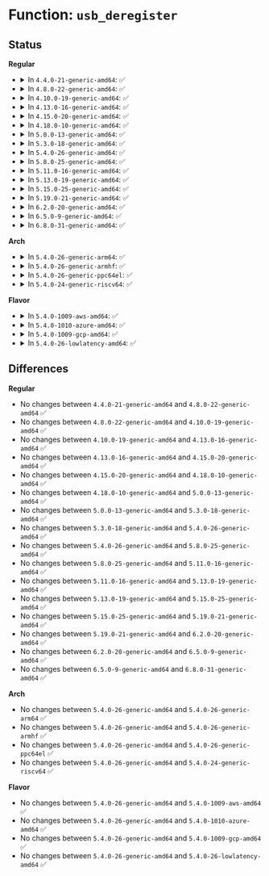 # Function: <code>usb_deregister</code>

## Status
<b>Regular</b>
<ul>
<li>
<details>
<summary>In <code>4.4.0-21-generic-amd64</code>: ✅</summary>

```c
void usb_deregister(struct usb_driver * driver)
```

```json
{
  "name": "usb_deregister",
  "collision_type": "Unique Global",
  "inline_type": "No",
  "funcs": [
    {
      "addr": 18446744071585218304,
      "name": "usb_deregister",
      "external": true,
      "loc": "drivers/usb/core/driver.c:990",
      "file": "drivers/usb/core/driver.c",
      "inline": "seen, unknown",
      "caller_inline": [],
      "caller_func": [
        "drivers/usb/core/hub.c:usb_hub_init",
        "drivers/usb/core/hub.c:usb_hub_cleanup"
      ]
    }
  ],
  "symbols": [
    {
      "addr": 18446744071585218304,
      "name": "usb_deregister",
      "section": ".text",
      "bind": "STB_GLOBAL",
      "size": 207
    }
  ]
}
```
</details>
</li>
<li>
<details>
<summary>In <code>4.8.0-22-generic-amd64</code>: ✅</summary>

```c
void usb_deregister(struct usb_driver * driver)
```

```json
{
  "name": "usb_deregister",
  "collision_type": "Unique Global",
  "inline_type": "No",
  "funcs": [
    {
      "addr": 18446744071585611376,
      "name": "usb_deregister",
      "external": true,
      "loc": "drivers/usb/core/driver.c:1000",
      "file": "drivers/usb/core/driver.c",
      "inline": "seen, unknown",
      "caller_inline": [],
      "caller_func": [
        "drivers/usb/core/hub.c:usb_hub_cleanup",
        "drivers/usb/core/hub.c:usb_hub_init"
      ]
    }
  ],
  "symbols": [
    {
      "addr": 18446744071585611376,
      "name": "usb_deregister",
      "section": ".text",
      "bind": "STB_GLOBAL",
      "size": 212
    }
  ]
}
```
</details>
</li>
<li>
<details>
<summary>In <code>4.10.0-19-generic-amd64</code>: ✅</summary>

```c
void usb_deregister(struct usb_driver * driver)
```

```json
{
  "name": "usb_deregister",
  "collision_type": "Unique Global",
  "inline_type": "No",
  "funcs": [
    {
      "addr": 18446744071585798912,
      "name": "usb_deregister",
      "external": true,
      "loc": "drivers/usb/core/driver.c:1003",
      "file": "drivers/usb/core/driver.c",
      "inline": "seen, unknown",
      "caller_inline": [],
      "caller_func": [
        "drivers/usb/core/hub.c:usb_hub_cleanup",
        "drivers/usb/core/hub.c:usb_hub_init"
      ]
    }
  ],
  "symbols": [
    {
      "addr": 18446744071585798912,
      "name": "usb_deregister",
      "section": ".text",
      "bind": "STB_GLOBAL",
      "size": 212
    }
  ]
}
```
</details>
</li>
<li>
<details>
<summary>In <code>4.13.0-16-generic-amd64</code>: ✅</summary>

```c
void usb_deregister(struct usb_driver * driver)
```

```json
{
  "name": "usb_deregister",
  "collision_type": "Unique Global",
  "inline_type": "No",
  "funcs": [
    {
      "addr": 18446744071585884864,
      "name": "usb_deregister",
      "external": true,
      "loc": "drivers/usb/core/driver.c:1003",
      "file": "drivers/usb/core/driver.c",
      "inline": "seen, unknown",
      "caller_inline": [],
      "caller_func": [
        "drivers/usb/core/hub.c:usb_hub_cleanup",
        "drivers/usb/core/hub.c:usb_hub_init"
      ]
    }
  ],
  "symbols": [
    {
      "addr": 18446744071585884864,
      "name": "usb_deregister",
      "section": ".text",
      "bind": "STB_GLOBAL",
      "size": 222
    }
  ]
}
```
</details>
</li>
<li>
<details>
<summary>In <code>4.15.0-20-generic-amd64</code>: ✅</summary>

```c
void usb_deregister(struct usb_driver * driver)
```

```json
{
  "name": "usb_deregister",
  "collision_type": "Unique Global",
  "inline_type": "No",
  "funcs": [
    {
      "addr": 18446744071586325328,
      "name": "usb_deregister",
      "external": true,
      "loc": "drivers/usb/core/driver.c:1003",
      "file": "drivers/usb/core/driver.c",
      "inline": "seen, unknown",
      "caller_inline": [],
      "caller_func": [
        "drivers/usb/core/hub.c:usb_hub_cleanup",
        "drivers/usb/core/hub.c:usb_hub_init"
      ]
    }
  ],
  "symbols": [
    {
      "addr": 18446744071586325328,
      "name": "usb_deregister",
      "section": ".text",
      "bind": "STB_GLOBAL",
      "size": 222
    }
  ]
}
```
</details>
</li>
<li>
<details>
<summary>In <code>4.18.0-10-generic-amd64</code>: ✅</summary>

```c
void usb_deregister(struct usb_driver * driver)
```

```json
{
  "name": "usb_deregister",
  "collision_type": "Unique Global",
  "inline_type": "No",
  "funcs": [
    {
      "addr": 18446744071586589511,
      "name": "usb_deregister",
      "external": true,
      "loc": "drivers/usb/core/driver.c:1003",
      "file": "drivers/usb/core/driver.c",
      "inline": "seen, unknown",
      "caller_inline": [],
      "caller_func": [
        "drivers/usb/core/usb.c:usb_exit",
        "drivers/usb/core/usb.c:usb_init",
        "drivers/usb/core/hub.c:usb_hub_cleanup",
        "drivers/usb/core/hub.c:usb_hub_init"
      ]
    }
  ],
  "symbols": [
    {
      "addr": 18446744071586589511,
      "name": "usb_deregister",
      "section": ".text",
      "bind": "STB_GLOBAL",
      "size": 204
    }
  ]
}
```
</details>
</li>
<li>
<details>
<summary>In <code>5.0.0-13-generic-amd64</code>: ✅</summary>

```c
void usb_deregister(struct usb_driver * driver)
```

```json
{
  "name": "usb_deregister",
  "collision_type": "Unique Global",
  "inline_type": "No",
  "funcs": [
    {
      "addr": 18446744071586738566,
      "name": "usb_deregister",
      "external": true,
      "loc": "drivers/usb/core/driver.c:1000",
      "file": "drivers/usb/core/driver.c",
      "inline": "seen, unknown",
      "caller_inline": [],
      "caller_func": [
        "drivers/usb/core/usb.c:usb_exit",
        "drivers/usb/core/usb.c:usb_init",
        "drivers/usb/core/hub.c:usb_hub_cleanup",
        "drivers/usb/core/hub.c:usb_hub_init"
      ]
    }
  ],
  "symbols": [
    {
      "addr": 18446744071586738566,
      "name": "usb_deregister",
      "section": ".text",
      "bind": "STB_GLOBAL",
      "size": 204
    }
  ]
}
```
</details>
</li>
<li>
<details>
<summary>In <code>5.3.0-18-generic-amd64</code>: ✅</summary>

```c
void usb_deregister(struct usb_driver * driver)
```

```json
{
  "name": "usb_deregister",
  "collision_type": "Unique Global",
  "inline_type": "No",
  "funcs": [
    {
      "addr": 18446744071586993670,
      "name": "usb_deregister",
      "external": true,
      "loc": "drivers/usb/core/driver.c:995",
      "file": "drivers/usb/core/driver.c",
      "inline": "seen, unknown",
      "caller_inline": [],
      "caller_func": [
        "drivers/usb/core/usb.c:usb_exit",
        "drivers/usb/core/usb.c:usb_init",
        "drivers/usb/core/hub.c:usb_hub_cleanup",
        "drivers/usb/core/hub.c:usb_hub_init"
      ]
    }
  ],
  "symbols": [
    {
      "addr": 18446744071586993670,
      "name": "usb_deregister",
      "section": ".text",
      "bind": "STB_GLOBAL",
      "size": 204
    }
  ]
}
```
</details>
</li>
<li>
<details>
<summary>In <code>5.4.0-26-generic-amd64</code>: ✅</summary>

```c
void usb_deregister(struct usb_driver * driver)
```

```json
{
  "name": "usb_deregister",
  "collision_type": "Unique Global",
  "inline_type": "No",
  "funcs": [
    {
      "addr": 18446744071587192769,
      "name": "usb_deregister",
      "external": true,
      "loc": "drivers/usb/core/driver.c:997",
      "file": "drivers/usb/core/driver.c",
      "inline": "seen, unknown",
      "caller_inline": [],
      "caller_func": [
        "drivers/usb/core/usb.c:usb_exit",
        "drivers/usb/core/usb.c:usb_init",
        "drivers/usb/core/hub.c:usb_hub_cleanup",
        "drivers/usb/core/hub.c:usb_hub_init"
      ]
    }
  ],
  "symbols": [
    {
      "addr": 18446744071587192769,
      "name": "usb_deregister",
      "section": ".text",
      "bind": "STB_GLOBAL",
      "size": 204
    }
  ]
}
```
</details>
</li>
<li>
<details>
<summary>In <code>5.8.0-25-generic-amd64</code>: ✅</summary>

```c
void usb_deregister(struct usb_driver * driver)
```

```json
{
  "name": "usb_deregister",
  "collision_type": "Unique Global",
  "inline_type": "No",
  "funcs": [
    {
      "addr": 18446744071588044526,
      "name": "usb_deregister",
      "external": true,
      "loc": "drivers/usb/core/driver.c:1089",
      "file": "drivers/usb/core/driver.c",
      "inline": "seen, unknown",
      "caller_inline": [],
      "caller_func": [
        "drivers/usb/core/usb.c:usb_exit",
        "drivers/usb/core/usb.c:usb_init",
        "drivers/usb/core/hub.c:usb_hub_cleanup",
        "drivers/usb/core/hub.c:usb_hub_init"
      ]
    }
  ],
  "symbols": [
    {
      "addr": 18446744071588044526,
      "name": "usb_deregister",
      "section": ".text",
      "bind": "STB_GLOBAL",
      "size": 204
    }
  ]
}
```
</details>
</li>
<li>
<details>
<summary>In <code>5.11.0-16-generic-amd64</code>: ✅</summary>

```c
void usb_deregister(struct usb_driver * driver)
```

```json
{
  "name": "usb_deregister",
  "collision_type": "Unique Global",
  "inline_type": "No",
  "funcs": [
    {
      "addr": 18446744071591547653,
      "name": "usb_deregister",
      "external": true,
      "loc": "drivers/usb/core/driver.c:1099",
      "file": "drivers/usb/core/driver.c",
      "inline": "seen, unknown",
      "caller_inline": [],
      "caller_func": [
        "drivers/usb/core/usb.c:usb_exit",
        "drivers/usb/core/usb.c:usb_init",
        "drivers/usb/core/hub.c:usb_hub_cleanup",
        "drivers/usb/core/hub.c:usb_hub_init"
      ]
    }
  ],
  "symbols": [
    {
      "addr": 18446744071591547653,
      "name": "usb_deregister",
      "section": ".text",
      "bind": "STB_GLOBAL",
      "size": 204
    }
  ]
}
```
</details>
</li>
<li>
<details>
<summary>In <code>5.13.0-19-generic-amd64</code>: ✅</summary>

```c
void usb_deregister(struct usb_driver * driver)
```

```json
{
  "name": "usb_deregister",
  "collision_type": "Unique Global",
  "inline_type": "No",
  "funcs": [
    {
      "addr": 18446744071591489995,
      "name": "usb_deregister",
      "external": true,
      "loc": "drivers/usb/core/driver.c:1095",
      "file": "drivers/usb/core/driver.c",
      "inline": "seen, unknown",
      "caller_inline": [],
      "caller_func": [
        "drivers/usb/core/usb.c:usb_exit",
        "drivers/usb/core/usb.c:usb_init",
        "drivers/usb/core/hub.c:usb_hub_cleanup",
        "drivers/usb/core/hub.c:usb_hub_init"
      ]
    }
  ],
  "symbols": [
    {
      "addr": 18446744071591489995,
      "name": "usb_deregister",
      "section": ".text",
      "bind": "STB_GLOBAL",
      "size": 204
    }
  ]
}
```
</details>
</li>
<li>
<details>
<summary>In <code>5.15.0-25-generic-amd64</code>: ✅</summary>

```c
void usb_deregister(struct usb_driver * driver)
```

```json
{
  "name": "usb_deregister",
  "collision_type": "Unique Global",
  "inline_type": "No",
  "funcs": [
    {
      "addr": 18446744071592567658,
      "name": "usb_deregister",
      "external": true,
      "loc": "drivers/usb/core/driver.c:1095",
      "file": "drivers/usb/core/driver.c",
      "inline": "seen, unknown",
      "caller_inline": [],
      "caller_func": [
        "drivers/usb/core/usb.c:usb_exit",
        "drivers/usb/core/usb.c:usb_init",
        "drivers/usb/core/hub.c:usb_hub_cleanup",
        "drivers/usb/core/hub.c:usb_hub_init"
      ]
    }
  ],
  "symbols": [
    {
      "addr": 18446744071592567658,
      "name": "usb_deregister",
      "section": ".text",
      "bind": "STB_GLOBAL",
      "size": 204
    }
  ]
}
```
</details>
</li>
<li>
<details>
<summary>In <code>5.19.0-21-generic-amd64</code>: ✅</summary>

```c
void usb_deregister(struct usb_driver * driver)
```

```json
{
  "name": "usb_deregister",
  "collision_type": "Unique Global",
  "inline_type": "No",
  "funcs": [
    {
      "addr": 18446744071594446675,
      "name": "usb_deregister",
      "external": true,
      "loc": "drivers/usb/core/driver.c:1096",
      "file": "drivers/usb/core/driver.c",
      "inline": "seen, unknown",
      "caller_inline": [],
      "caller_func": [
        "drivers/usb/core/usb.c:usb_exit",
        "drivers/usb/core/usb.c:usb_init",
        "drivers/usb/core/hub.c:usb_hub_cleanup",
        "drivers/usb/core/hub.c:usb_hub_init"
      ]
    }
  ],
  "symbols": [
    {
      "addr": 18446744071594446675,
      "name": "usb_deregister",
      "section": ".text",
      "bind": "STB_GLOBAL",
      "size": 214
    }
  ]
}
```
</details>
</li>
<li>
<details>
<summary>In <code>6.2.0-20-generic-amd64</code>: ✅</summary>

```c
void usb_deregister(struct usb_driver * driver)
```

```json
{
  "name": "usb_deregister",
  "collision_type": "Unique Global",
  "inline_type": "No",
  "funcs": [
    {
      "addr": 18446744071591587376,
      "name": "usb_deregister",
      "external": true,
      "loc": "drivers/usb/core/driver.c:1096",
      "file": "drivers/usb/core/driver.c",
      "inline": "seen, unknown",
      "caller_inline": [],
      "caller_func": [
        "drivers/usb/core/usb.c:usb_exit",
        "drivers/usb/core/usb.c:usb_init",
        "drivers/usb/core/hub.c:usb_hub_cleanup",
        "drivers/usb/core/hub.c:usb_hub_init"
      ]
    }
  ],
  "symbols": [
    {
      "addr": 18446744071591587376,
      "name": "usb_deregister",
      "section": ".text",
      "bind": "STB_GLOBAL",
      "size": 213
    }
  ]
}
```
</details>
</li>
<li>
<details>
<summary>In <code>6.5.0-9-generic-amd64</code>: ✅</summary>

```c
void usb_deregister(struct usb_driver * driver)
```

```json
{
  "name": "usb_deregister",
  "collision_type": "Unique Global",
  "inline_type": "No",
  "funcs": [
    {
      "addr": 18446744071592009200,
      "name": "usb_deregister",
      "external": true,
      "loc": "drivers/usb/core/driver.c:1096",
      "file": "drivers/usb/core/driver.c",
      "inline": "seen, unknown",
      "caller_inline": [],
      "caller_func": [
        "drivers/usb/core/usb.c:usb_exit",
        "drivers/usb/core/usb.c:usb_init",
        "drivers/usb/core/hub.c:usb_hub_cleanup",
        "drivers/usb/core/hub.c:usb_hub_init"
      ]
    }
  ],
  "symbols": [
    {
      "addr": 18446744071592009200,
      "name": "usb_deregister",
      "section": ".text",
      "bind": "STB_GLOBAL",
      "size": 213
    }
  ]
}
```
</details>
</li>
<li>
<details>
<summary>In <code>6.8.0-31-generic-amd64</code>: ✅</summary>

```c
void usb_deregister(struct usb_driver * driver)
```

```json
{
  "name": "usb_deregister",
  "collision_type": "Unique Global",
  "inline_type": "No",
  "funcs": [
    {
      "addr": 18446744071592749328,
      "name": "usb_deregister",
      "external": true,
      "loc": "drivers/usb/core/driver.c:1102",
      "file": "drivers/usb/core/driver.c",
      "inline": "seen, unknown",
      "caller_inline": [],
      "caller_func": [
        "drivers/usb/core/usb.c:usb_exit",
        "drivers/usb/core/usb.c:usb_init",
        "drivers/usb/core/hub.c:usb_hub_cleanup",
        "drivers/usb/core/hub.c:usb_hub_init"
      ]
    }
  ],
  "symbols": [
    {
      "addr": 18446744071592749328,
      "name": "usb_deregister",
      "section": ".text",
      "bind": "STB_GLOBAL",
      "size": 213
    }
  ]
}
```
</details>
</li>
</ul>
<b>Arch</b>
<ul>
<li>
<details>
<summary>In <code>5.4.0-26-generic-arm64</code>: ✅</summary>

```c
void usb_deregister(struct usb_driver * driver)
```

```json
{
  "name": "usb_deregister",
  "collision_type": "Unique Global",
  "inline_type": "No",
  "funcs": [
    {
      "addr": 18446603336500277392,
      "name": "usb_deregister",
      "external": true,
      "loc": "drivers/usb/core/driver.c:997",
      "file": "drivers/usb/core/driver.c",
      "inline": "seen, unknown",
      "caller_inline": [],
      "caller_func": [
        "drivers/usb/core/usb.c:usb_exit",
        "drivers/usb/core/usb.c:usb_init",
        "drivers/usb/core/hub.c:usb_hub_cleanup",
        "drivers/usb/core/hub.c:usb_hub_init"
      ]
    }
  ],
  "symbols": [
    {
      "addr": 18446603336500277392,
      "name": "usb_deregister",
      "section": ".text",
      "bind": "STB_GLOBAL",
      "size": 292
    }
  ]
}
```
</details>
</li>
<li>
<details>
<summary>In <code>5.4.0-26-generic-armhf</code>: ✅</summary>

```c
void usb_deregister(struct usb_driver * driver)
```

```json
{
  "name": "usb_deregister",
  "collision_type": "Unique Global",
  "inline_type": "No",
  "funcs": [
    {
      "addr": 3232747612,
      "name": "usb_deregister",
      "external": true,
      "loc": "drivers/usb/core/driver.c:997",
      "file": "drivers/usb/core/driver.c",
      "inline": "seen, unknown",
      "caller_inline": [],
      "caller_func": [
        "drivers/usb/core/usb.c:usb_exit",
        "drivers/usb/core/usb.c:usb_init",
        "drivers/usb/core/hub.c:usb_hub_cleanup",
        "drivers/usb/core/hub.c:usb_hub_init"
      ]
    }
  ],
  "symbols": [
    {
      "addr": 3232747612,
      "name": "usb_deregister",
      "section": ".text",
      "bind": "STB_GLOBAL",
      "size": 224
    }
  ]
}
```
</details>
</li>
<li>
<details>
<summary>In <code>5.4.0-26-generic-ppc64el</code>: ✅</summary>

```c
void usb_deregister(struct usb_driver * driver)
```

```json
{
  "name": "usb_deregister",
  "collision_type": "Unique Global",
  "inline_type": "No",
  "funcs": [
    {
      "addr": 13835058055293578068,
      "name": "usb_deregister",
      "external": true,
      "loc": "drivers/usb/core/driver.c:997",
      "file": "drivers/usb/core/driver.c",
      "inline": "seen, unknown",
      "caller_inline": [],
      "caller_func": [
        "drivers/usb/core/usb.c:usb_exit",
        "drivers/usb/core/usb.c:usb_init",
        "drivers/usb/core/hub.c:usb_hub_cleanup",
        "drivers/usb/core/hub.c:usb_hub_init"
      ]
    }
  ],
  "symbols": [
    {
      "addr": 13835058055293578068,
      "name": "usb_deregister",
      "section": ".text",
      "bind": "STB_GLOBAL",
      "size": 372
    }
  ]
}
```
</details>
</li>
<li>
<details>
<summary>In <code>5.4.0-24-generic-riscv64</code>: ✅</summary>

```c
void usb_deregister(struct usb_driver * driver)
```

```json
{
  "name": "usb_deregister",
  "collision_type": "Unique Global",
  "inline_type": "No",
  "funcs": [
    {
      "addr": 18446743936277188080,
      "name": "usb_deregister",
      "external": true,
      "loc": "drivers/usb/core/driver.c:997",
      "file": "drivers/usb/core/driver.c",
      "inline": "seen, unknown",
      "caller_inline": [],
      "caller_func": [
        "drivers/usb/core/usb.c:usb_exit",
        "drivers/usb/core/usb.c:usb_init",
        "drivers/usb/core/hub.c:usb_hub_cleanup",
        "drivers/usb/core/hub.c:usb_hub_init"
      ]
    }
  ],
  "symbols": [
    {
      "addr": 18446743936277188080,
      "name": "usb_deregister",
      "section": ".text",
      "bind": "STB_GLOBAL",
      "size": 264
    }
  ]
}
```
</details>
</li>
</ul>
<b>Flavor</b>
<ul>
<li>
<details>
<summary>In <code>5.4.0-1009-aws-amd64</code>: ✅</summary>

```c
void usb_deregister(struct usb_driver * driver)
```

```json
{
  "name": "usb_deregister",
  "collision_type": "Unique Global",
  "inline_type": "No",
  "funcs": [
    {
      "addr": 18446744071586898849,
      "name": "usb_deregister",
      "external": true,
      "loc": "drivers/usb/core/driver.c:997",
      "file": "drivers/usb/core/driver.c",
      "inline": "seen, unknown",
      "caller_inline": [],
      "caller_func": [
        "drivers/usb/core/usb.c:usb_exit",
        "drivers/usb/core/usb.c:usb_init",
        "drivers/usb/core/hub.c:usb_hub_cleanup",
        "drivers/usb/core/hub.c:usb_hub_init"
      ]
    }
  ],
  "symbols": [
    {
      "addr": 18446744071586898849,
      "name": "usb_deregister",
      "section": ".text",
      "bind": "STB_GLOBAL",
      "size": 204
    }
  ]
}
```
</details>
</li>
<li>
<details>
<summary>In <code>5.4.0-1010-azure-amd64</code>: ✅</summary>

```c
void usb_deregister(struct usb_driver * driver)
```

```json
{
  "name": "usb_deregister",
  "collision_type": "Unique Global",
  "inline_type": "No",
  "funcs": [
    {
      "addr": 18446744071586839969,
      "name": "usb_deregister",
      "external": true,
      "loc": "drivers/usb/core/driver.c:997",
      "file": "drivers/usb/core/driver.c",
      "inline": "seen, unknown",
      "caller_inline": [],
      "caller_func": [
        "drivers/usb/core/usb.c:usb_exit",
        "drivers/usb/core/usb.c:usb_init",
        "drivers/usb/core/hub.c:usb_hub_cleanup",
        "drivers/usb/core/hub.c:usb_hub_init"
      ]
    }
  ],
  "symbols": [
    {
      "addr": 18446744071586839969,
      "name": "usb_deregister",
      "section": ".text",
      "bind": "STB_GLOBAL",
      "size": 204
    }
  ]
}
```
</details>
</li>
<li>
<details>
<summary>In <code>5.4.0-1009-gcp-amd64</code>: ✅</summary>

```c
void usb_deregister(struct usb_driver * driver)
```

```json
{
  "name": "usb_deregister",
  "collision_type": "Unique Global",
  "inline_type": "No",
  "funcs": [
    {
      "addr": 18446744071587147329,
      "name": "usb_deregister",
      "external": true,
      "loc": "drivers/usb/core/driver.c:997",
      "file": "drivers/usb/core/driver.c",
      "inline": "seen, unknown",
      "caller_inline": [],
      "caller_func": [
        "drivers/usb/core/usb.c:usb_exit",
        "drivers/usb/core/usb.c:usb_init",
        "drivers/usb/core/hub.c:usb_hub_cleanup",
        "drivers/usb/core/hub.c:usb_hub_init"
      ]
    }
  ],
  "symbols": [
    {
      "addr": 18446744071587147329,
      "name": "usb_deregister",
      "section": ".text",
      "bind": "STB_GLOBAL",
      "size": 204
    }
  ]
}
```
</details>
</li>
<li>
<details>
<summary>In <code>5.4.0-26-lowlatency-amd64</code>: ✅</summary>

```c
void usb_deregister(struct usb_driver * driver)
```

```json
{
  "name": "usb_deregister",
  "collision_type": "Unique Global",
  "inline_type": "No",
  "funcs": [
    {
      "addr": 18446744071587254401,
      "name": "usb_deregister",
      "external": true,
      "loc": "drivers/usb/core/driver.c:997",
      "file": "drivers/usb/core/driver.c",
      "inline": "seen, unknown",
      "caller_inline": [],
      "caller_func": [
        "drivers/usb/core/usb.c:usb_exit",
        "drivers/usb/core/usb.c:usb_init",
        "drivers/usb/core/hub.c:usb_hub_cleanup",
        "drivers/usb/core/hub.c:usb_hub_init"
      ]
    }
  ],
  "symbols": [
    {
      "addr": 18446744071587254401,
      "name": "usb_deregister",
      "section": ".text",
      "bind": "STB_GLOBAL",
      "size": 202
    }
  ]
}
```
</details>
</li>
</ul>

## Differences
<b>Regular</b>
<ul>
<li>
No changes between <code>4.4.0-21-generic-amd64</code> and <code>4.8.0-22-generic-amd64</code> ✅
</li>
<li>
No changes between <code>4.8.0-22-generic-amd64</code> and <code>4.10.0-19-generic-amd64</code> ✅
</li>
<li>
No changes between <code>4.10.0-19-generic-amd64</code> and <code>4.13.0-16-generic-amd64</code> ✅
</li>
<li>
No changes between <code>4.13.0-16-generic-amd64</code> and <code>4.15.0-20-generic-amd64</code> ✅
</li>
<li>
No changes between <code>4.15.0-20-generic-amd64</code> and <code>4.18.0-10-generic-amd64</code> ✅
</li>
<li>
No changes between <code>4.18.0-10-generic-amd64</code> and <code>5.0.0-13-generic-amd64</code> ✅
</li>
<li>
No changes between <code>5.0.0-13-generic-amd64</code> and <code>5.3.0-18-generic-amd64</code> ✅
</li>
<li>
No changes between <code>5.3.0-18-generic-amd64</code> and <code>5.4.0-26-generic-amd64</code> ✅
</li>
<li>
No changes between <code>5.4.0-26-generic-amd64</code> and <code>5.8.0-25-generic-amd64</code> ✅
</li>
<li>
No changes between <code>5.8.0-25-generic-amd64</code> and <code>5.11.0-16-generic-amd64</code> ✅
</li>
<li>
No changes between <code>5.11.0-16-generic-amd64</code> and <code>5.13.0-19-generic-amd64</code> ✅
</li>
<li>
No changes between <code>5.13.0-19-generic-amd64</code> and <code>5.15.0-25-generic-amd64</code> ✅
</li>
<li>
No changes between <code>5.15.0-25-generic-amd64</code> and <code>5.19.0-21-generic-amd64</code> ✅
</li>
<li>
No changes between <code>5.19.0-21-generic-amd64</code> and <code>6.2.0-20-generic-amd64</code> ✅
</li>
<li>
No changes between <code>6.2.0-20-generic-amd64</code> and <code>6.5.0-9-generic-amd64</code> ✅
</li>
<li>
No changes between <code>6.5.0-9-generic-amd64</code> and <code>6.8.0-31-generic-amd64</code> ✅
</li>
</ul>
<b>Arch</b>
<ul>
<li>
No changes between <code>5.4.0-26-generic-amd64</code> and <code>5.4.0-26-generic-arm64</code> ✅
</li>
<li>
No changes between <code>5.4.0-26-generic-amd64</code> and <code>5.4.0-26-generic-armhf</code> ✅
</li>
<li>
No changes between <code>5.4.0-26-generic-amd64</code> and <code>5.4.0-26-generic-ppc64el</code> ✅
</li>
<li>
No changes between <code>5.4.0-26-generic-amd64</code> and <code>5.4.0-24-generic-riscv64</code> ✅
</li>
</ul>
<b>Flavor</b>
<ul>
<li>
No changes between <code>5.4.0-26-generic-amd64</code> and <code>5.4.0-1009-aws-amd64</code> ✅
</li>
<li>
No changes between <code>5.4.0-26-generic-amd64</code> and <code>5.4.0-1010-azure-amd64</code> ✅
</li>
<li>
No changes between <code>5.4.0-26-generic-amd64</code> and <code>5.4.0-1009-gcp-amd64</code> ✅
</li>
<li>
No changes between <code>5.4.0-26-generic-amd64</code> and <code>5.4.0-26-lowlatency-amd64</code> ✅
</li>
</ul>
